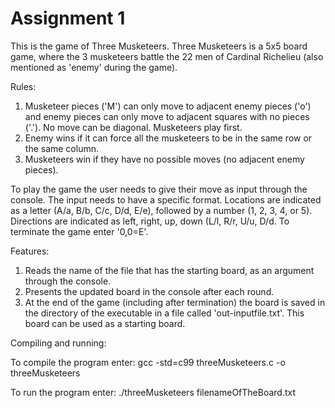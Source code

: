 
# Assignment 1

This is the game of Three Musketeers. Three Musketeers is a 5x5 board game, where the 3 musketeers battle the 22 men of Cardinal Richelieu (also mentioned as 'enemy' during the game).

Rules:
1. Musketeer pieces ('M') can only move to adjacent enemy pieces ('o') and enemy pieces can only move to adjacent squares with no pieces ('.'). No move can be diagonal. Musketeers play first.
2. Enemy wins if it can force all the musketeers to be in the same row or the same column.
3. Musketeers win if they have no possible moves (no adjacent enemy pieces).

To play the game the user needs to give their move as input through the console. The input needs to have a specific format. Locations are indicated as a letter (A/a, B/b, C/c, D/d, E/e), followed by a number (1, 2, 3, 4, or 5). Directions are indicated as left, right, up, down (L/l, R/r, U/u, D/d. To terminate the game enter '0,0=E'.

Features:
1. Reads the name of the file that has the starting board, as an argument through the console.
2. Presents the updated board in the console after each round.
3. At the end of the game (including after termination) the board is saved in the directory of the executable in a file called                         'out-inputfile.txt'. This board can be used as a starting board.

Compiling and running:

To compile the program enter:
gcc -std=c99 threeMusketeers.c -o threeMusketeers

To run the program enter:
./threeMusketeers filenameOfTheBoard.txt

